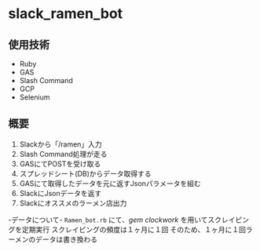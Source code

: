 # slack_ramen_bot

## 使用技術
- Ruby
- GAS
- Slash Command
- GCP
- Selenium

## 概要
1. Slackから「/ramen」入力
2. Slash Command処理が走る
3. GASにてPOSTを受け取る
4. スプレッドシート(DB)からデータ取得する
5. GASにて取得したデータを元に返すJsonパラメータを組む
6. SlackにJsonデータを返す
7. Slackにオススメのラーメン店出力

-データについて-
`Ramen_bot.rb` にて、*gem clockwork* を用いてスクレイピングを定期実行
スクレイピングの頻度は１ヶ月に１回
そのため、１ヶ月に１回ラーメンのデータは書き換わる

